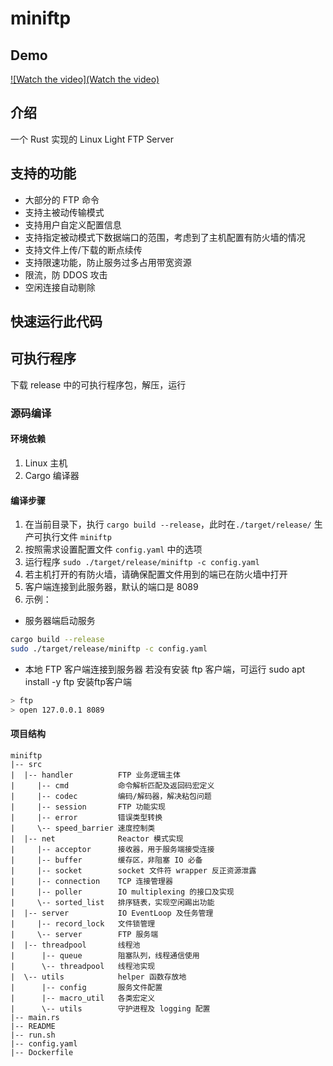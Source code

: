 # miniftp
## Demo
[![Watch the video](Watch the video)](https://user-images.githubusercontent.com/14357954/181453521-e470cf50-4a37-4b3d-afe8-cc08f7353eca.mp4)

## 介绍

一个 Rust 实现的 Linux Light FTP Server

## 支持的功能

- 大部分的 FTP 命令
- 支持主被动传输模式
- 支持用户自定义配置信息
- 支持指定被动模式下数据端口的范围，考虑到了主机配置有防火墙的情况
- 支持文件上传/下载的断点续传
- 支持限速功能，防止服务过多占用带宽资源
- 限流，防 DDOS 攻击
- 空闲连接自动剔除

## 快速运行此代码
## 可执行程序
下载 release 中的可执行程序包，解压，运行

### 源码编译

#### 环境依赖
1. Linux 主机
2. Cargo 编译器


#### 编译步骤

1. 在当前目录下，执行 `cargo build --release`，此时在`./target/release/` 生产可执行文件 `miniftp`
2. 按照需求设置配置文件 `config.yaml` 中的选项
3. 运行程序 `sudo ./target/release/miniftp -c config.yaml`
4. 若主机打开的有防火墙，请确保配置文件用到的端已在防火墙中打开
5. 客户端连接到此服务器，默认的端口是 8089
6. 示例：
 - 服务器端启动服务
 ```bash
 cargo build --release
 sudo ./target/release/miniftp -c config.yaml
 ```
 - 本地 FTP 客户端连接到服务器 若没有安装 ftp 客户端，可运行 sudo apt install -y ftp 安装ftp客户端
 ```bash
 > ftp
 > open 127.0.0.1 8089
 ```

#### 项目结构

```
miniftp
|-- src
|  |-- handler          FTP 业务逻辑主体
|     |-- cmd           命令解析匹配及返回码宏定义
|     |-- codec         编码/解码器，解决粘包问题
|     |-- session       FTP 功能实现
|     |-- error         错误类型转换
|     \-- speed_barrier 速度控制类
|  |-- net              Reactor 模式实现
|     |-- acceptor      接收器，用于服务端接受连接
|     |-- buffer        缓存区，非阻塞 IO 必备
|     |-- socket        socket 文件符 wrapper 反正资源泄露
|     |-- connection    TCP 连接管理器
|     |-- poller        IO multiplexing 的接口及实现
|     \-- sorted_list   排序链表，实现空闲踢出功能
|  |-- server           IO EventLoop 及任务管理
|     |-- record_lock   文件锁管理
|     \-- server        FTP 服务端
|  |-- threadpool       线程池
|      |-- queue        阻塞队列，线程通信使用
|      \-- threadpool   线程池实现
|  \-- utils            helper 函数存放地
|      |-- config       服务文件配置
|      |-- macro_util   各类宏定义
|      \-- utils        守护进程及 logging 配置
|-- main.rs
|-- README
|-- run.sh
|-- config.yaml
|-- Dockerfile
```
